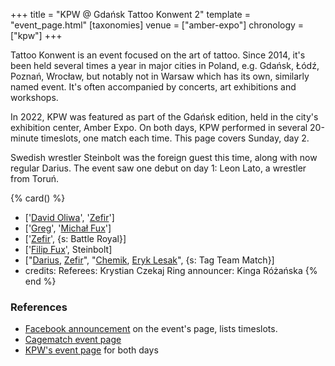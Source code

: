 +++
title = "KPW @ Gdańsk Tattoo Konwent 2"
template = "event_page.html"
[taxonomies]
venue = ["amber-expo"]
chronology = ["kpw"]
+++

Tattoo Konwent is an event focused on the art of tattoo. Since 2014, it's been held several times a year in major cities in Poland, e.g. Gdańsk, Łódź, Poznań, Wrocław, but notably not in Warsaw which has its own, similarly named event. It's often accompanied by concerts, art exhibitions and workshops.

In 2022, KPW was featured as part of the Gdańsk edition, held in the city's exhibition center, Amber Expo. On both days, KPW performed in several 20-minute timeslots, one match each time. This page covers Sunday, day 2.

Swedish wrestler Steinbolt was the foreign guest this time, along with now regular Darius. The event saw one debut on day 1: Leon Lato, a wrestler from Toruń.

{% card() %}
- ['[David Oliwa](@/w/david-oliwa.md)', '[Zefir](@/w/zefir.md)']
- ['[Greg](@/w/greg.md)', '[Michał Fux](@/w/michal-fux.md)']
- ['[Zefir](@/w/zefir.md)', {s: Battle Royal}]
- ['[Filip Fux](@/w/filip-fux.md)', Steinbolt]
- ["[Darius](@/w/darius.md), [Zefir](@/w/zefir.md)", "[Chemik](@/w/chemik.md), [Eryk
    Lesak](@/w/eryk-lesak.md)", {s: Tag Team Match}]
- credits:
    Referees: Krystian Czekaj
    Ring announcer: Kinga Różańska
{% end %}


### References

* [Facebook announcement](https://www.facebook.com/TattooKonwent/posts/pfbid02gSGuoY1rmy3iHyzg9CDVLakhqShm8T4iH3Ys9sDzBxEqNjcubNKuQu2pnq29mY1Tl) on the event's page, lists timeslots.
* [Cagematch event page](https://www.cagematch.net/?id=1&nr=348388)
* [KPW's event page](https://kpwrestling.pl/events/gdansk-tattoo-konwent-2023/) for both days
